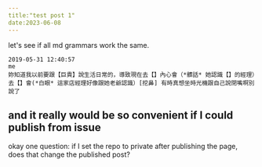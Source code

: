 ```yaml
---
title:"test post 1"
date:2023-06-08
---
```

let's see if all md grammars work the same. 
```
2019-05-31 12:40:57
me
妳知道我以前要跟【巨貴】說生活日常的，導致現在去【】內心會（*髒話* 她認識【】的經理）去【】會(*白眼* 這家店經理好像跟她老爺認識）[挖鼻] 有時真想坐時光機跟自己說閉嘴啊別說了
```
## and it really would be so convenient if I could publish from issue   
okay one question: if I set the repo to private after publishing the page, does that change the published post?
